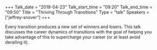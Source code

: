 +++
Talk_date = "2019-04-23"
Talk_start_time = "09:20"
Talk_end_time = "09:50"
Title = "Thriving Through Transitions"
Type = "talk"
Speakers = ["jeffrey-snover"]
+++

Every transition produces a new set of winners and losers.  This talk discusses the career dynamics of transitions with the goal of helping you take advantage of this to supercharge your career (or at least avoid derailing it).
